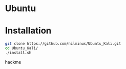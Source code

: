 # Ubuntu
# Installation
```sh
git clone https://github.com/nilminus/Ubuntu_Kali.git
cd Ubuntu_Kali/
./install.sh
```

hackme
